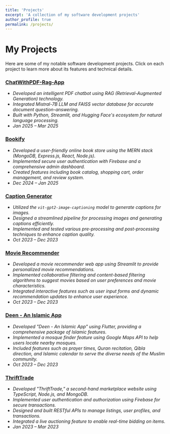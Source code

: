```yaml
---
title: 'Projects'
excerpt: 'A collection of my software development projects'
author_profile: true
permalink: /projects/
---
```


<head>
<title>Font Awesome Icons</title>
<meta name="viewport" content="width=device-width, initial-scale=1">
<link rel="stylesheet" href="https://cdnjs.cloudflare.com/ajax/libs/font-awesome/4.7.0/css/font-awesome.min.css">
</head>

# My Projects

Here are some of my notable software development projects. Click on each project to learn more about its features and technical details.

### [ChatWithPDF-Rag-App](/projects/chatwithpdf-rag-app/)
- *Developed an intelligent PDF chatbot using RAG (Retrieval-Augmented Generation) technology.*
- *Integrated Mistral-7B LLM and FAISS vector database for accurate document question-answering.*
- *Built with Python, Streamlit, and Hugging Face's ecosystem for natural language processing.*
- *Jan 2025 – Mar 2025*

### [Bookify](/projects/bookify/)
- *Developed a user-friendly online book store using the MERN stack (MongoDB, Express.js, React, Node.js).*
- *Implemented secure user authentication with Firebase and a comprehensive admin dashboard.*
- *Created features including book catalog, shopping cart, order management, and review system.*
- *Dec 2024 – Jan 2025*

### [Caption Generator](/projects/caption-generator/)
- *Utilized the `vit-gpt2-image-captioning` model to generate captions for images.*
- *Designed a streamlined pipeline for processing images and generating captions efficiently.*
- *Implemented and tested various pre-processing and post-processing techniques to enhance caption quality.*
- *Oct 2023 – Dec 2023*

### [Movie Recommender](/projects/movie-recommender/)
- *Developed a movie recommender web app using Streamlit to provide personalized movie recommendations.*
- *Implemented collaborative filtering and content-based filtering algorithms to suggest movies based on user preferences and movie characteristics.*
- *Integrated interactive features such as user input forms and dynamic recommendation updates to enhance user experience.*
- *Oct 2023 – Dec 2023*

### [Deen - An Islamic App](/projects/deen-islamic-app/)
- *Developed "Deen - An Islamic App" using Flutter, providing a comprehensive package of Islamic features.*
- *Implemented a mosque finder feature using Google Maps API to help users locate nearby mosques.*
- *Included features such as prayer times, Quran recitation, Qibla direction, and Islamic calendar to serve the diverse needs of the Muslim community.*
- *Oct 2023 – Dec 2023*



### [ThriftTrade](/projects/thrifttrade/)
- *Developed "ThriftTrade," a second-hand marketplace website using TypeScript, Node.js, and MongoDB.*
- *Implemented user authentication and authorization using Firebase for secure transactions.*
- *Designed and built RESTful APIs to manage listings, user profiles, and transactions.*
- *Integrated a live auctioning feature to enable real-time bidding on items.*
- *Jan 2023 – Mar 2023*
